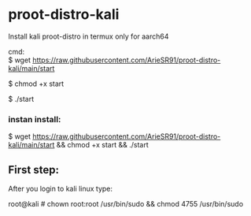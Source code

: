 # proot-distro-kali
Install kali proot-distro in termux
only for aarch64

cmd:\
$ wget https://raw.githubusercontent.com/ArieSR91/proot-distro-kali/main/start

$ chmod +x start

$ ./start



### instan install:
$ wget https://raw.githubusercontent.com/ArieSR91/proot-distro-kali/main/start && chmod +x start && ./start




## First step:

After you login to kali linux type:

root@kali # chown root:root /usr/bin/sudo && chmod 4755 /usr/bin/sudo

